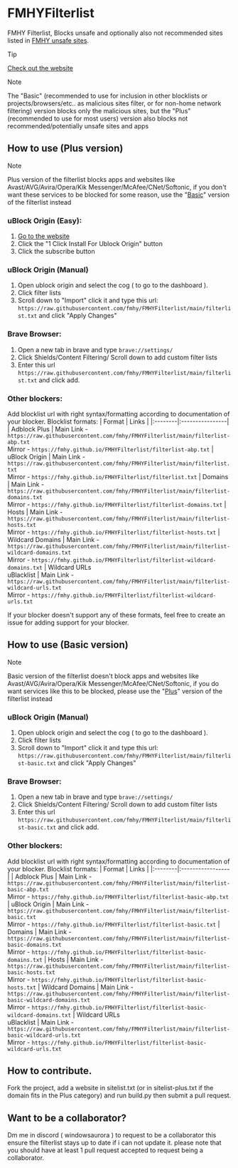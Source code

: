 # FMHYFilterlist
FMHY Filterlist, Blocks unsafe and optionally also not recommended sites listed in [FMHY unsafe sites](https://fmhy.net/unsafesites).

> [!TIP]
> [Check out the website](https://fmhy.github.io/FMHYFilterlist/site/index.html)

> [!NOTE]
> The "Basic" (recommended to use for inclusion in other blocklists or projects/browsers/etc.. as malicious sites filter, or for non-home network filtering) version blocks only the malicious sites, but the "Plus" (recommended to use for most users) version also blocks not recommended/potentially unsafe sites and apps
## How to use (Plus version) <a name="howtouse-plus"></a>
> [!NOTE]
> Plus version of the filterlist blocks apps and websites like Avast/AVG/Avira/Opera/Kik Messenger/McAfee/CNet/Softonic, if you don't want these services to be blocked for some reason, use the "[Basic](#howtouse-basic)" version of the filterlist instead
### uBlock Origin (Easy):
1. [Go to the website](https://fmhy.github.io/FMHYFilterlist/site/index.html)
2. Click the "1 Click Install For Ublock Origin" button
3. Click the subscribe button
### uBlock Origin (Manual)
1. Open ublock origin and select the cog ( to go to the dashboard ).
2. Click filter lists 
3. Scroll down to "Import" click it and type this url: ```https://raw.githubusercontent.com/fmhy/FMHYFilterlist/main/filterlist.txt``` and click "Apply Changes"
### Brave Browser:
1. Open a new tab in brave and type ```brave://settings/```
2. Click Shields/Content Filtering/ Scroll down to add custom filter lists
3. Enter this url ```https://raw.githubusercontent.com/fmhy/FMHYFilterlist/main/filterlist.txt``` and click add.
### Other blockers:
Add blocklist url with right syntax/formatting according to documentation of your blocker.
Blocklist formats:
| Format | Links |
|:--------|:----------------|
| Adblock Plus | Main Link - `https://raw.githubusercontent.com/fmhy/FMHYFilterlist/main/filterlist-abp.txt`<br>Mirror - `https://fmhy.github.io/FMHYFilterlist/filterlist-abp.txt`
| uBlock Origin | Main Link - `https://raw.githubusercontent.com/fmhy/FMHYFilterlist/main/filterlist.txt`<br>Mirror - `https://fmhy.github.io/FMHYFilterlist/filterlist.txt`
| Domains | Main Link - `https://raw.githubusercontent.com/fmhy/FMHYFilterlist/main/filterlist-domains.txt`<br>Mirror - `https://fmhy.github.io/FMHYFilterlist/filterlist-domains.txt`
| Hosts | Main Link - `https://raw.githubusercontent.com/fmhy/FMHYFilterlist/main/filterlist-hosts.txt`<br>Mirror - `https://fmhy.github.io/FMHYFilterlist/filterlist-hosts.txt`
| Wildcard Domains | Main Link - `https://raw.githubusercontent.com/fmhy/FMHYFilterlist/main/filterlist-wildcard-domains.txt`<br>Mirror - `https://fmhy.github.io/FMHYFilterlist/filterlist-wildcard-domains.txt`
| Wildcard URLs<br>uBlacklist | Main Link - `https://raw.githubusercontent.com/fmhy/FMHYFilterlist/main/filterlist-wildcard-urls.txt`<br>Mirror - `https://fmhy.github.io/FMHYFilterlist/filterlist-wildcard-urls.txt`

If your blocker doesn't support any of these formats, feel free to create an issue for adding support for your blocker.

## How to use (Basic version) <a name="howtouse-basic"></a>
> [!NOTE]
> Basic version of the filterlist doesn't block apps and websites like Avast/AVG/Avira/Opera/Kik Messenger/McAfee/CNet/Softonic, if you do want services like this to be blocked, please use the "[Plus](#howtouse-plus)" version of the filterlist instead
### uBlock Origin (Manual)
1. Open ublock origin and select the cog ( to go to the dashboard ).
2. Click filter lists 
3. Scroll down to "Import" click it and type this url: ```https://raw.githubusercontent.com/fmhy/FMHYFilterlist/main/filterlist-basic.txt``` and click "Apply Changes"
### Brave Browser:
1. Open a new tab in brave and type ```brave://settings/```
2. Click Shields/Content Filtering/ Scroll down to add custom filter lists
3. Enter this url ```https://raw.githubusercontent.com/fmhy/FMHYFilterlist/main/filterlist-basic.txt``` and click add.
### Other blockers:
Add blocklist url with right syntax/formatting according to documentation of your blocker.
Blocklist formats:
| Format | Links |
|:--------|:-----------------|
| Adblock Plus | Main Link - `https://raw.githubusercontent.com/fmhy/FMHYFilterlist/main/filterlist-basic-abp.txt`<br>Mirror - `https://fmhy.github.io/FMHYFilterlist/filterlist-basic-abp.txt`
| uBlock Origin | Main Link - `https://raw.githubusercontent.com/fmhy/FMHYFilterlist/main/filterlist-basic.txt`<br>Mirror - `https://fmhy.github.io/FMHYFilterlist/filterlist-basic.txt`
| Domains | Main Link - `https://raw.githubusercontent.com/fmhy/FMHYFilterlist/main/filterlist-basic-domains.txt`<br>Mirror - `https://fmhy.github.io/FMHYFilterlist/filterlist-basic-domains.txt`
| Hosts | Main Link - `https://raw.githubusercontent.com/fmhy/FMHYFilterlist/main/filterlist-basic-hosts.txt`<br>Mirror - `https://fmhy.github.io/FMHYFilterlist/filterlist-basic-hosts.txt`
| Wildcard Domains | Main Link - `https://raw.githubusercontent.com/fmhy/FMHYFilterlist/main/filterlist-basic-wildcard-domains.txt`<br>Mirror - `https://fmhy.github.io/FMHYFilterlist/filterlist-basic-wildcard-domains.txt`
| Wildcard URLs<br>uBlacklist | Main Link - `https://raw.githubusercontent.com/fmhy/FMHYFilterlist/main/filterlist-basic-wildcard-urls.txt`<br>Mirror - `https://fmhy.github.io/FMHYFilterlist/filterlist-basic-wildcard-urls.txt`

## How to contribute.

Fork the project, add a website in sitelist.txt (or in sitelist-plus.txt if the domain fits in the Plus category) and run build.py then submit a pull request. 

## Want to be a collaborator?

Dm me in discord ( windowsaurora ) to request to be a collaborator this ensure the filterlist stays up to date if i can not update it. please note that you should have at least 1 pull request accepted to request being a collaborator.